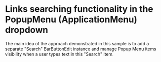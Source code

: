 # Links searching functionality in the PopupMenu (ApplicationMenu) dropdown


<p>The main idea of the approach demonstrated in this sample is to add a separate "Search" BarButtonEdit instance and manage Popup Menu items visibility when a user types text in this "Search" item.</p>

<br/>


